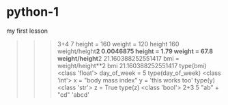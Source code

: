 # python-1
my first lesson

>>> 3+4
7
>>> height = 160
>>> weight = 120
>>> height
160
>>> weight/height**2
0.0046875
>>> height = 1.79
>>> weight = 67.8
>>> weight/height**2
21.160388252551417
>>> bmi = weight/height**2
>>> bmi
21.160388252551417
>>> type(bmi)
<class 'float'>
>>> day_of_week = 5
>>> type(day_of_week)
<class 'int'>
>>> x = "body mass index"
>>> y = 'this works too'
>>> type(y)
<class 'str'>
>>> z = True
>>> type(z)
<class 'bool'>
>>> 2+3
5
>>> "ab" + "cd"
'abcd'
>>>

